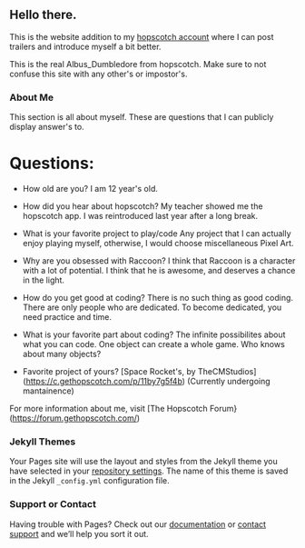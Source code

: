 ## Hello there.

This is the website addition to my  [hopscotch account](https://awesome-e.github.io/hs-tools/explore-channel/user.html?u=5zmt7t-1kww_78-48iftsoruk_3jsvat8rld_2wya8p2!1pwl!2rrvu6iagp_264f&channel=Published) where I can post trailers and introduce myself a bit better.

This is the real Albus_Dumbledore from hopscotch. Make sure to not confuse this site with any other's or impostor's.

### About Me

This section is all about myself. These are questions that I can publicly display answer's to.

# Questions: 

- How old are you?
I am 12 year's old.

- How did you hear about hopscotch?
My teacher showed me the hopscotch app. I was reintroduced last year after a long break.

- What is your favorite project to play/code
Any project that I can actually enjoy playing myself, otherwise, I would choose miscellaneous Pixel Art.

- Why are you obsessed with Raccoon?
I think that Raccoon is a character with a lot of potential. I think that he is awesome, and deserves a chance in the light.

- How do you get good at coding?
There is no such thing as good coding. There are only people who are dedicated. To become dedicated, you need practice and time.

- What is your favorite part about coding?
The infinite possibilites about what you can code. One object can create a whole game. Who knows about many objects?

- Favorite project of yours?
[Space Rocket's, by TheCMStudios] (https://c.gethopscotch.com/p/11by7g5f4b) (Currently undergoing mantainence)


For more information about me, visit [The Hopscotch Forum} (https://forum.gethopscotch.com/)

### Jekyll Themes

Your Pages site will use the layout and styles from the Jekyll theme you have selected in your [repository settings](https://github.com/dumbledoredev/Welcome-to-ALBUS/settings). The name of this theme is saved in the Jekyll `_config.yml` configuration file.

### Support or Contact

Having trouble with Pages? Check out our [documentation](https://docs.github.com/categories/github-pages-basics/) or [contact support](https://support.github.com/contact) and we’ll help you sort it out.
